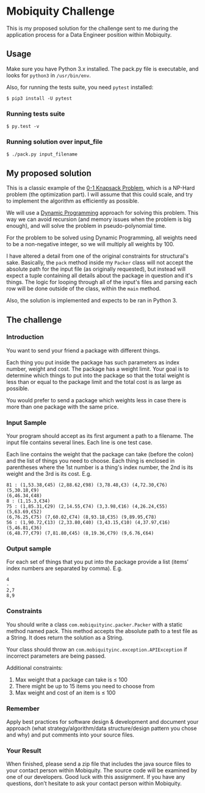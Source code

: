 # Mobiquity Challenge

This is my proposed solution for the challenge sent to me during the application process for a Data Engineer position within Mobiquity.

## Usage

Make sure you have Python 3.x installed. The pack.py file is executable, and looks for `python3` in `/usr/bin/env`.

Also, for running the tests suite, you need `pytest` installed:

    $ pip3 install -U pytest

### Running tests suite

    $ py.test -v

### Running solution over input_file

    $ ./pack.py input_filename

## My proposed solution

This is a classic example of the [0-1 Knapsack Problem](https://en.wikipedia.org/wiki/Knapsack_problem), which is a NP-Hard problem (the optimization part). I will assume that this could scale, and try to implement the algorithm as efficiently as possible.

We will use a [Dynamic Programming](https://en.wikipedia.org/wiki/Dynamic_programming) approach for solving this problem. This way we can avoid recursion (and memory issues when the problem is big enough), and will solve the problem in pseudo-polynomial time.

For the problem to be solved using Dynamic Programming, all weights need to be a non-negative integer, so we will multiply all weights by 100.

I have altered a detail from one of the original constraints for structural's sake. Basically, the `pack` method  inside my `Packer` class will not accept the absolute path for the input file (as originally requested), but instead will expect a tuple containing all details about the package in question and it's things. The logic for looping through all of the input's files and parsing each row will be done outside of the class, within the `main` method.

Also, the solution is implemented and expects to be ran in Python 3.

## The challenge

### Introduction

You want to send your friend a package with different things.

Each thing you put inside the package has such parameters as index number, weight and cost. The package has a weight limit. Your goal is to determine which things to put into the package so that the total weight is less than or equal to the package limit and the total cost is as large as possible.

You would prefer to send a package which weights less in case there is more than one package with the same price.

### Input Sample

Your program should accept as its first argument a path to a filename. The input file contains several lines. Each line is one test case.

Each line contains the weight that the package can take (before the colon) and the list of things you need to choose. Each thing is enclosed in parentheses where the 1st number is a thing's index number, the 2nd is its weight and the 3rd is its cost. E.g.

    81 : (1,53.38,€45) (2,88.62,€98) (3,78.48,€3) (4,72.30,€76) (5,30.18,€9)
    (6,46.34,€48)
    8 : (1,15.3,€34)
    75 : (1,85.31,€29) (2,14.55,€74) (3,3.98,€16) (4,26.24,€55) (5,63.69,€52)
    (6,76.25,€75) (7,60.02,€74) (8,93.18,€35) (9,89.95,€78)
    56 : (1,90.72,€13) (2,33.80,€40) (3,43.15,€10) (4,37.97,€16) (5,46.81,€36)
    (6,48.77,€79) (7,81.80,€45) (8,19.36,€79) (9,6.76,€64)

### Output sample

For each set of things that you put into the package provide a list (items’ index numbers are separated by comma). E.g.

    4
    -
    2,7
    8,9

### Constraints

You should write a class `com.mobiquityinc.packer.Packer` with a static method named pack. This method accepts the absolute path to a test file as a String. It does return the solution as a String.

Your class should throw an `com.mobiquityinc.exception.APIException` if incorrect parameters are being passed.

Additional constraints:

1. Max weight that a package can take is ≤ 100
2. There might be up to 15 items you need to choose from
3. Max weight and cost of an item is ≤ 100

### Remember

Apply best practices for software design & development and document your approach (what strategy/algorithm/data structure/design pattern you chose and why) and put comments into your source files.

### Your Result

When finished, please send a zip file that includes the java source files to your contact person within Mobiquity. The source code will be examined by one of our developers.
Good luck with this assignment. If you have any questions, don’t hesitate to ask your contact person within Mobiquity.
